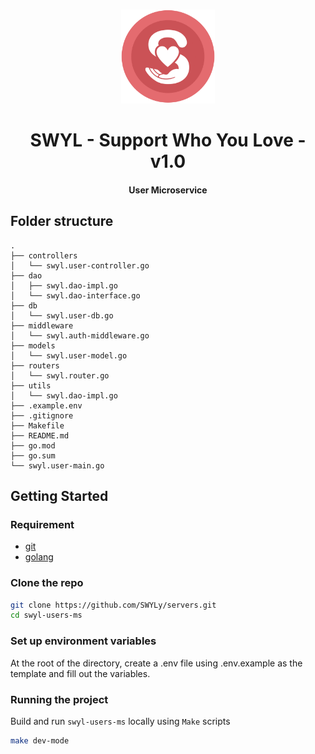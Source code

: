 <p align="center">
<br />
<a href="https://github.com/SWYLy/servers"><img src="https://github.com/SWYLy/materials/blob/master/logo.svg?raw=true" width="150" alt=""/></a>
<h1 align="center">SWYL - Support Who You Love - v1.0</h1>
<h4 align="center">User Microservice</h4>

## Folder structure 

    .
    ├── controllers             
    │   └── swyl.user-controller.go
    ├── dao
    │   ├── swyl.dao-impl.go
    │   └── swyl.dao-interface.go
    ├── db
    │   └── swyl.user-db.go
    ├── middleware
    │   └── swyl.auth-middleware.go
    ├── models
    │   └── swyl.user-model.go
    ├── routers
    │   └── swyl.router.go
    ├── utils
    │   └── swyl.dao-impl.go
    ├── .example.env         
    ├── .gitignore      
    ├── Makefile
    ├── README.md
    ├── go.mod
    ├── go.sum
    └── swyl.user-main.go
    

## Getting Started

### Requirement

- [git](https://git-scm.com/)
- [golang](https://go.dev/)
<!-- - [docker](https://www.docker.com/) -->

### Clone the repo

```bash
git clone https://github.com/SWYLy/servers.git
cd swyl-users-ms
```

### Set up environment variables

At the root of the directory, create a .env file using .env.example as the template and fill out the variables.

### Running the project

Build and run `swyl-users-ms` locally using `Make` scripts

```bash
make dev-mode
```

<!-- 2. Build and run `agent` on Docker using `Make` scripts

```bash
make build-app
``` -->
